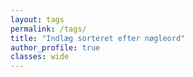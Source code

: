 ```yaml
---
layout: tags
permalink: /tags/
title: "Indlæg sorteret efter nøgleord"
author_profile: true
classes: wide
---
```

